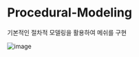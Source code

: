 # Procedural-Modeling
 
 기본적인 절차적 모델링을 활용하여 메쉬를 구현
 
![image](https://user-images.githubusercontent.com/56676158/161207379-a7a10ef0-20c3-4d5a-bbf2-7d8f87eabb17.png)
